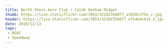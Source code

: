 ```yaml
---
title: North Shore Aero Club / Caleb Hanham Midget
thumb: https://live.staticflickr.com/7853/32102356077_a3918c375e_z.jpg
header: https://live.staticflickr.com/7853/32102356077_ef54e4c91e_h.jpg
date: 2019/12/13
tags:
 - NSAC
 - Speedway
---
```


<div class="flickr-album" data-album-id="72157706531303715"></div>
